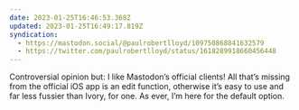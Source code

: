 ```yaml
---
date: 2023-01-25T16:46:53.368Z
updated: 2023-01-25T16:49:17.819Z
syndication:
  - https://mastodon.social/@paulrobertlloyd/109750868841632579
  - https://twitter.com/paulrobertlloyd/status/1618289918660456448
---
```

Controversial opinion but: I like Mastodon’s official clients! All that’s missing from the official iOS app is an edit function, otherwise it’s easy to use and far less fussier than Ivory, for one. As ever, I’m here for the default option.
